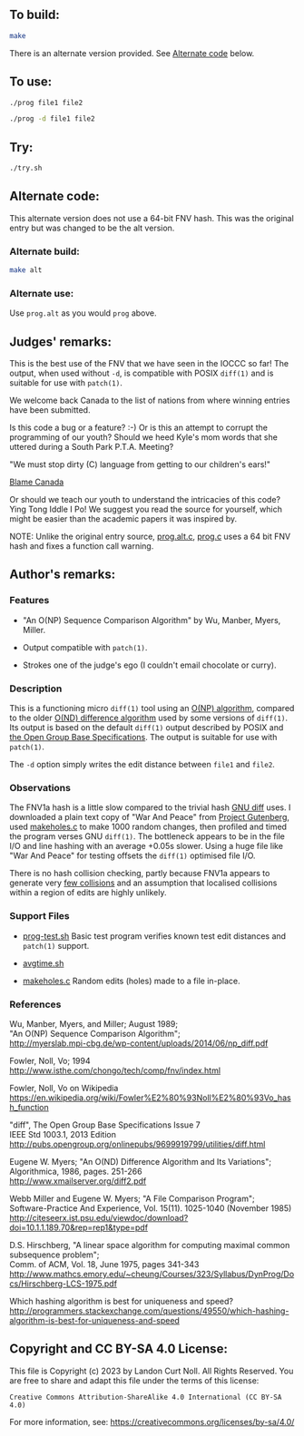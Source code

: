 ## To build:

```sh
make
```

There is an alternate version provided. See [Alternate code](#alternate-code)
below.


## To use:

```sh
./prog file1 file2

./prog -d file1 file2
```


## Try:

```sh
./try.sh
```


## Alternate code:

This alternate version does not use a 64-bit FNV hash. This was the original
entry but was changed to be the alt version.


### Alternate build:

```sh
make alt
```


### Alternate use:

Use `prog.alt` as you would `prog` above.


## Judges' remarks:

This is the best use of the FNV that we have seen in the IOCCC so far!
The output, when used without `-d`, is compatible with POSIX `diff(1)` and
is suitable for use with `patch(1)`.

We welcome back Canada to the list of nations from where winning
entries have been submitted.

Is this code a bug or a feature? :-)  Or is this an attempt to corrupt the
programming of our youth?  Should we heed Kyle's mom words that she uttered
during a South Park P.T.A. Meeting?

   "We must stop dirty (C) language from getting to our children's ears!"

   [Blame Canada](https://www.youtube.com/watch?v=bOR38552MJA)

Or should we teach our youth to understand the intricacies of this code?
Ying Tong Iddle I Po!  We suggest you read the source for yourself, which
might be easier than the academic papers it was inspired by.

NOTE: Unlike the original entry source, [prog.alt.c](prog.alt.c),
[prog.c](prog.c) uses a
64 bit FNV hash and fixes a function call warning.


## Author's remarks:

### Features

* "An O(NP) Sequence Comparison Algorithm" by Wu, Manber, Myers, Miller.

* Output compatible with `patch(1)`.

* Strokes one of the judge's ego (I couldn't email chocolate or curry).


### Description

This is a functioning micro `diff(1)` tool using an [O(NP) algorithm][Wu+89],
compared to the older [O(ND) difference algorithm][Mye86] used by some versions
of `diff(1)`.  Its output is based on the default `diff(1)` output described by POSIX
and [the Open Group Base Specifications][SUSV7].  The output is suitable for use
with `patch(1)`.

The `-d` option simply writes the edit distance between `file1` and `file2`.


### Observations

The FNV1a hash is a little slow compared to the trivial hash [GNU
diff](https://www.gnu.org/software/diffutils/) uses. I downloaded a plain text
copy of "War And Peace" from [Project Gutenberg](https://www.gutenberg.org),
used [makeholes.c](makeholes.c) to make 1000 random changes, then profiled and
timed the program verses GNU `diff(1)`.  The bottleneck appears to be in the
file I/O and line hashing with an average +0.05s slower.  Using a huge file like
"War And Peace" for testing offsets the `diff(1)` optimised file I/O.

There is no hash collision checking, partly because FNV1a appears to generate
very [few collisions][HshCmp] and an assumption that localised collisions within
a region of edits are highly unlikely.


### Support Files

* [prog-test.sh](prog-test.sh)
    Basic test program verifies known test edit distances and `patch(1)` support.

* [avgtime.sh](avgtime.sh)

* [makeholes.c](makeholes.c)
    Random edits (holes) made to a file in-place.

### References

Wu, Manber, Myers, and Miller; August 1989;\
"An O(NP) Sequence Comparison Algorithm";\
<http://myerslab.mpi-cbg.de/wp-content/uploads/2014/06/np_diff.pdf>

Fowler, Noll, Vo; 1994\
<http://www.isthe.com/chongo/tech/comp/fnv/index.html>

Fowler, Noll, Vo on Wikipedia\
<https://en.wikipedia.org/wiki/Fowler%E2%80%93Noll%E2%80%93Vo_hash_function>

"diff", The Open Group Base Specifications Issue 7\
IEEE Std 1003.1, 2013 Edition\
<http://pubs.opengroup.org/onlinepubs/9699919799/utilities/diff.html>

Eugene W. Myers; "An O(ND) Difference Algorithm and Its Variations";\
Algorithmica, 1986, pages. 251-266\
<http://www.xmailserver.org/diff2.pdf>

Webb Miller and Eugene W. Myers; "A File Comparison Program";\
Software-Practice And Experience, Vol. 15(11). 1025-1040 (November 1985)\
<http://citeseerx.ist.psu.edu/viewdoc/download?doi=10.1.1.189.70&rep=rep1&type=pdf>

D.S. Hirschberg, "A linear space algorithm for computing maximal common subsequence problem";\
Comm. of ACM, Vol. 18, June 1975, pages 341-343\
<http://www.mathcs.emory.edu/~cheung/Courses/323/Syllabus/DynProg/Docs/Hirschberg-LCS-1975.pdf>

Which hashing algorithm is best for uniqueness and speed?\
<http://programmers.stackexchange.com/questions/49550/which-hashing-algorithm-is-best-for-uniqueness-and-speed>

[Wu+89]: http://myerslab.mpi-cbg.de/wp-content/uploads/2014/06/np_diff.pdf

[FNV94]: http://www.isthe.com/chongo/tech/comp/fnv/index.html

[FNVWi]: https://en.wikipedia.org/wiki/Fowler%E2%80%93Noll%E2%80%93Vo_hash_function

[Mye86]: http://www.xmailserver.org/diff2.pdf

[SUSV7]: http://pubs.opengroup.org/onlinepubs/9699919799/utilities/diff.html

[Mil85]: http://citeseerx.ist.psu.edu/viewdoc/download?doi=10.1.1.189.70&rep=rep1&type=pdf

[Hir75]: http://www.mathcs.emory.edu/~cheung/Courses/323/Syllabus/DynProg/Docs/Hirschberg-LCS-1975.pdf

[HshCmp]: http://programmers.stackexchange.com/questions/49550/which-hashing-algorithm-is-best-for-uniqueness-and-speed


## Copyright and CC BY-SA 4.0 License:

This file is Copyright (c) 2023 by Landon Curt Noll.  All Rights Reserved.
You are free to share and adapt this file under the terms of this license:

    Creative Commons Attribution-ShareAlike 4.0 International (CC BY-SA 4.0)

For more information, see: https://creativecommons.org/licenses/by-sa/4.0/
